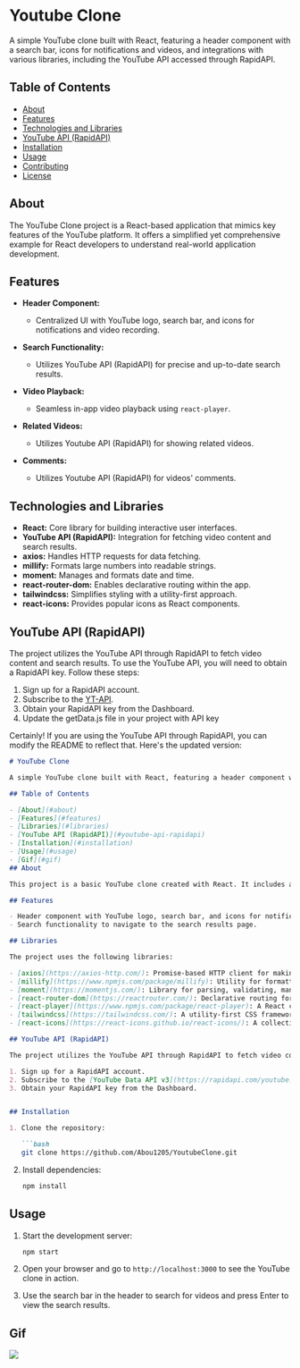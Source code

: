 # Youtube Clone

A simple YouTube clone built with React, featuring a header component with a search bar, icons for notifications and videos, and integrations with various libraries, including the YouTube API accessed through RapidAPI.


## Table of Contents

- [About](#about)
- [Features](#features)
- [Technologies and Libraries](#technologiesandlibraries)
- [YouTube API (RapidAPI)](#youtube-api-rapidapi)
- [Installation](#installation)
- [Usage](#usage)
- [Contributing](#contributing)
- [License](#license)

## About

The YouTube Clone project is a React-based application that mimics key features of the YouTube platform. It offers a simplified yet comprehensive example for React developers to understand real-world application development.

## Features

- **Header Component:**
  - Centralized UI with YouTube logo, search bar, and icons for notifications and video recording.

- **Search Functionality:**
  - Utilizes YouTube API (RapidAPI) for precise and up-to-date search results.

- **Video Playback:**
  - Seamless in-app video playback using `react-player`.

- **Related Videos:**
  - Utilizes Youtube API (RapidAPI) for showing related videos.

- **Comments:**
  - Utilizes Youtube API (RapidAPI) for videos' comments.

## Technologies and Libraries

- **React:** Core library for building interactive user interfaces.
- **YouTube API (RapidAPI):** Integration for fetching video content and search results.
- **axios:** Handles HTTP requests for data fetching.
- **millify:** Formats large numbers into readable strings.
- **moment:** Manages and formats date and time.
- **react-router-dom:** Enables declarative routing within the app.
- **tailwindcss:** Simplifies styling with a utility-first approach.
- **react-icons:** Provides popular icons as React components.

## YouTube API (RapidAPI)

The project utilizes the YouTube API through RapidAPI to fetch video content and search results. To use the YouTube API, you will need to obtain a RapidAPI key. Follow these steps:

1. Sign up for a RapidAPI account.
2. Subscribe to the [YT-API](https://rapidapi.com/ytjar/api/yt-api).
3. Obtain your RapidAPI key from the Dashboard.
4. Update the getData.js file in your project with API key


Certainly! If you are using the YouTube API through RapidAPI, you can modify the README to reflect that. Here's the updated version:

```markdown
# YouTube Clone

A simple YouTube clone built with React, featuring a header component with a search bar, icons for notifications and video recording, and integrations with various libraries, including the YouTube API accessed through RapidAPI.

## Table of Contents

- [About](#about)
- [Features](#features)
- [Libraries](#libraries)
- [YouTube API (RapidAPI)](#youtube-api-rapidapi)
- [Installation](#installation)
- [Usage](#usage)
- [Gif](#gif)
## About

This project is a basic YouTube clone created with React. It includes a header component with a search bar and icons for notifications and video recording. The project utilizes various libraries and integrates with the YouTube API through RapidAPI to fetch and display video content.

## Features

- Header component with YouTube logo, search bar, and icons for notifications and video recording.
- Search functionality to navigate to the search results page.

## Libraries

The project uses the following libraries:

- [axios](https://axios-http.com/): Promise-based HTTP client for making requests to the YouTube API through RapidAPI.
- [millify](https://www.npmjs.com/package/millify): Utility for formatting large numbers into human-readable strings.
- [moment](https://momentjs.com/): Library for parsing, validating, manipulating, and displaying dates and times.
- [react-router-dom](https://reactrouter.com/): Declarative routing for React applications.
- [react-player](https://www.npmjs.com/package/react-player): A React component for playing a variety of URLs, including YouTube videos.
- [tailwindcss](https://tailwindcss.com/): A utility-first CSS framework for quickly building custom designs.
- [react-icons](https://react-icons.github.io/react-icons/): A collection of popular icons as React components.

## YouTube API (RapidAPI)

The project utilizes the YouTube API through RapidAPI to fetch video content and search results. To use the YouTube API, you will need to obtain a RapidAPI key. Follow these steps:

1. Sign up for a RapidAPI account.
2. Subscribe to the [YouTube Data API v3](https://rapidapi.com/youtube.videos/api/youtube-data1).
3. Obtain your RapidAPI key from the Dashboard.


## Installation

1. Clone the repository:

   ```bash
   git clone https://github.com/Abou1205/YoutubeClone.git
   ```

2. Install dependencies:

   ```bash
   npm install
   ```

## Usage

1. Start the development server:

   ```bash
   npm start
   ```

2. Open your browser and go to `http://localhost:3000` to see the YouTube clone in action.

3. Use the search bar in the header to search for videos and press Enter to view the search results.

## Gif

![](video.gif)